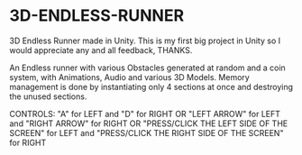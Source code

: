 # 3D-ENDLESS-RUNNER
3D Endless Runner made in Unity. This is my first big project in Unity so I would appreciate any and all feedback, THANKS.

An Endless runner with various Obstacles generated at random and a coin system, with Animations, Audio and various 3D Models. Memory management is done by instantiating only 4 sections at once and destroying the unused sections.

CONTROLS:
"A" for LEFT and "D" for RIGHT OR "LEFT ARROW" for LEFT and "RIGHT ARROW" for RIGHT OR "PRESS/CLICK THE LEFT SIDE OF THE SCREEN" for LEFT and "PRESS/CLICK THE RIGHT SIDE OF THE SCREEN" for RIGHT
